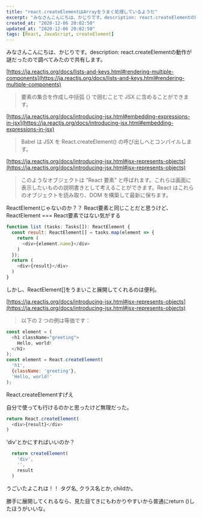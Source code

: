```yaml
---
title: "react.createElementはArrayをうまく処理しているようだ"
excerpt: "みなさんこんにちは、かじりです。description: react.createElementの動作が謎だったので調べてみたので共有します。"
created_at: "2020-12-06 20:02:50"
updated_at: "2020-12-06 20:02:50"
tags: [React, JavaScript, createElement]
---
```


みなさんこんにちは、かじりです。description: react.createElementの動作が謎だったので調べてみたので共有します。

[https://ja.reactjs.org/docs/lists-and-keys.html#rendering-multiple-components](https://ja.reactjs.org/docs/lists-and-keys.html#rendering-multiple-components)
> 要素の集合を作成し中括弧 {} で囲むことで JSX に含めることができます。

[https://ja.reactjs.org/docs/introducing-jsx.html#embedding-expressions-in-jsx](https://ja.reactjs.org/docs/introducing-jsx.html#embedding-expressions-in-jsx)
> Babel は JSX を React.createElement() の呼び出しへとコンパイルします。

[https://ja.reactjs.org/docs/introducing-jsx.html#jsx-represents-objects](https://ja.reactjs.org/docs/introducing-jsx.html#jsx-represents-objects)
> このようなオブジェクトは “React 要素” と呼ばれます。これらは画面に表示したいものの説明書きとして考えることができます。React はこれらのオブジェクトを読み取り、DOM を構築して最新に保ちます。

ReactElementじゃないのか？？ React要素と同じことだと思うけど、ReactElement === React要素ではない気がする

```javascript
function list (tasks: Tasks[]): ReactElement {
  const result: ReactElement[] = tasks.map(element => {
    return (
      <div>{element.name}</div>
    )
  });
  return (
    <div>{result}</div>
  )
}
```

しかし、ReactElement[]をうまいこと展開してくれるのは便利。

[https://ja.reactjs.org/docs/introducing-jsx.html#jsx-represents-objects](https://ja.reactjs.org/docs/introducing-jsx.html#jsx-represents-objects)
> 以下の 2 つの例は等価です：

```javascript
const element = (
  <h1 className="greeting">
    Hello, world!
  </h1>
);
const element = React.createElement(
  'h1',
  {className: 'greeting'},
  'Hello, world!'
);
```

React.createElementすげえ

自分で使っても行けるのかと思ったけど無理だった。
```javascript
return React.createElement(
  <div>{result}</div>
)
```

'div'とかにすればいいのか？

```javascript
  return createElement(
    'div',
    '',
    result
  )
```

うごいたよこれは！！
タグ名, クラス名とか, childか。

勝手に展開してくれるなら、見た目てきにもわかりやすいから普通にreturn ()したほうがいいな。
